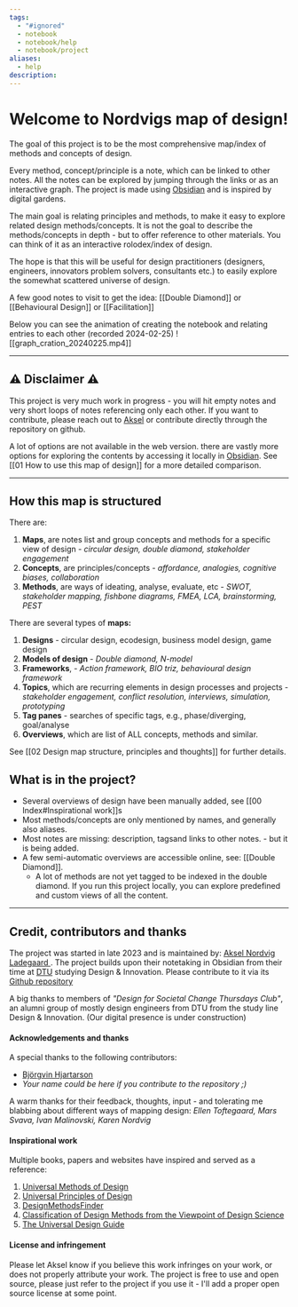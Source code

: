 ```yaml
---
tags:
  - "#ignored"
  - notebook
  - notebook/help
  - notebook/project
aliases:
  - help
description:
---
```

# Welcome to Nordvigs map of design! 
The goal of this project is to be the most comprehensive map/index of methods and concepts  of design. 

Every method, concept/principle is a note, which can be linked to other notes. All the notes can be explored by jumping through the links or as an interactive graph. The project is made using [Obsidian](https://obsidian.md/) and is inspired by digital gardens.  

The main goal is relating principles and methods, to make it easy to explore related design methods/concepts. It is not the goal to describe the methods/concepts in depth - but to offer reference to other materials. You can think of it as an interactive rolodex/index of design. 

The hope is that this will be useful for design practitioners (designers, engineers, innovators problem solvers, consultants etc.) to easily explore the somewhat scattered universe of design. 

A few good notes to visit to get the idea: [[Double Diamond]] or [[Behavioural Design]] or [[Facilitation]] 


Below you can see the animation of creating the notebook and relating entries to each other (recorded 2024-02-25)
![[graph_cration_20240225.mp4]]

---
## ⚠ Disclaimer ⚠
This project is very much work in progress - you will hit empty notes and very short loops of notes referencing only each other. If you want to contribute, please reach out to [Aksel](https://www.linkedin.com/in/akselnladegaard/) or contribute directly through the repository on github.

A lot of options are not available in the web version. there are vastly more options for exploring the contents by accessing it locally in [Obsidian](https://obsidian.md/).  See [[01 How to use this map of design]] for a more detailed comparison.

---

## How this map is structured
There are:
1. **Maps**, are notes list and group concepts and methods for a specific view of design - *circular design, double diamond, stakeholder engagement* 
2. **Concepts**, are principles/concepts - *affordance, analogies, cognitive biases, collaboration*
3. **Methods**, are ways of ideating, analyse, evaluate, etc - *SWOT, stakeholder mapping, fishbone diagrams, FMEA, LCA, brainstorming, PEST* 

There are several types of **maps:** 
1. **Designs** - circular design, ecodesign, business model design, game design
2. **Models of design** - *Double diamond, N-model*
3. **Frameworks**, - *Action framework, BIO triz, behavioural design framework*
4. **Topics**, which are recurring elements in design processes and projects - *stakeholder engagement, conflict resolution, interviews, simulation, prototyping*
5. **Tag panes** - searches of specific tags, e.g., phase/diverging, goal/analyse
6. **Overviews**, which are list of ALL concepts, methods and similar.

See [[02 Design map structure, principles and thoughts]] for further details.
## What is in the project?
- Several overviews of design have been manually added, see [[00 Index#Inspirational work]]s
- Most methods/concepts are only mentioned by names, and generally also aliases. 
- Most notes are missing: description, tagsand links to other notes. - but it is being added.
- A few semi-automatic overviews are accessible online, see:  [[Double Diamond]].
	- A lot of methods are not yet tagged to be indexed in the double diamond. If you run this project locally, you can explore predefined and custom views of all the content. 

---
## Credit, contributors and thanks
The project was started in late 2023 and is maintained by: [Aksel Nordvig Ladegaard ](https://www.linkedin.com/in/akselnladegaard/). The project builds upon their notetaking in Obsidian from their time at [DTU](https://www.dtu.dk/english/education/graduate/msc-programmes/design-and-innovation) studying Design & Innovation. Please contribute to it via its [Github repository ](https://github.com/AkselNLadegaard/design_methods_map)

A big thanks to members of *"Design for Societal Change Thursdays Club"*, an alumni group of mostly design engineers from DTU from the study line Design & Innovation. (Our digital presence is under construction)

#### Acknowledgements and thanks
A special thanks to the following contributors:
- [Björgvin Hjartarson](https://www.linkedin.com/in/bj%C3%B6rgvin-hjartarson-140235161/)
- *Your name could be here if you contribute to the repository ;)*

A warm thanks for their feedback, thoughts, input - and tolerating me blabbing about different ways of mapping design: *Ellen Toftegaard, Mars Svava, Ivan Malinovski, Karen Nordvig*

#### Inspirational work
Multiple books, papers and websites have inspired and served as a reference:
1. [Universal Methods of Design](https://isbnsearch.org/isbn/9781592537563)
2. [Universal Principles of Design](https://isbnsearch.org/isbn/9781592535873)
3. [DesignMethodsFinder](https://www.designmethodsfinder.com/)
4. [Classification of Design Methods from the Viewpoint of Design Science](https://www.designsociety.org/publication/38859/CLASSIFICATION+OF+DESIGN+METHODS+FROM+THE+VIEWPOINT+OF+DESIGN+SCIENCE)
5. [The Universal Design Guide](https://universaldesignguide.com/)

#### License and infringement 
Please let Aksel know if you believe this work infringes on your work, or does not properly attribute your work. The project is free to use and open source, please just refer to the project if you use it - I'll add a proper open source license at some point.